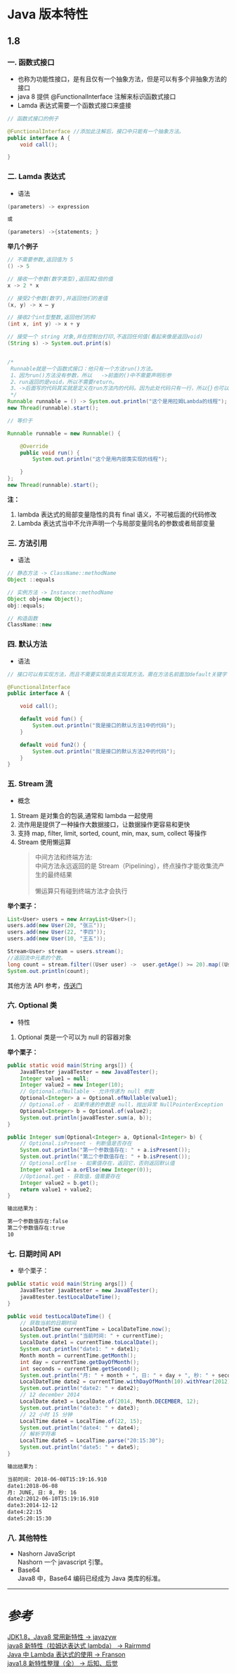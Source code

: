# Java 版本特性

## 1.8

### 一. 函数式接口

- 也称为功能性接口，是有且仅有一个抽象方法，但是可以有多个非抽象方法的接口
- java 8 提供 @FunctionalInterface 注解来标识函数式接口
- Lamda 表达式需要一个函数式接口来盛接

```java
// 函数式接口的例子

@FunctionalInterface //添加此注解后，接口中只能有一个抽象方法。
public interface A {
	void call();

}
```

### 二. Lamda 表达式

- 语法

```java
(parameters) -> expression

或

(parameters) ->{statements; }
```

**举几个例子**

```java
// 不需要参数,返回值为 5
() -> 5

// 接收一个参数(数字类型),返回其2倍的值
x -> 2 * x

// 接受2个参数(数字),并返回他们的差值
(x, y) -> x – y

// 接收2个int型整数,返回他们的和
(int x, int y) -> x + y

// 接受一个 string 对象,并在控制台打印,不返回任何值(看起来像是返回void)
(String s) -> System.out.print(s)

```

```java

/*
 Runnable就是一个函数式接口：他只有一个方法run()方法。
 1、因为run()方法没有参数，所以   ->前面的()中不需要声明形参
 2、run返回的是void，所以不需要return。
 3、->后面写的代码其实就是定义在run方法内的代码。因为此处代码只有一行，所以{}也可以省略。如果此处多与一行，则无法省略。
 */
Runnable runnable = () -> System.out.println("这个是用拉姆Lambda的线程");
new Thread(runnable).start();

// 等价于

Runnable runnable = new Runnable() {

    @Override
    public void run() {
        System.out.println("这个是用内部类实现的线程");

    }
};
new Thread(runnable).start();

```

**注：**<br>

1. lambda 表达式的局部变量隐性的具有 final 语义，不可被后面的代码修改
2. Lambda 表达式当中不允许声明一个与局部变量同名的参数或者局部变量

### 三. 方法引用

- 语法

```java
// 静态方法 -> ClassName::methodName
Object ::equals

// 实例方法 -> Instance::methodName
Object obj=new Object();
obj::equals;

// 构造函数
ClassName::new
```

### 四. 默认方法

- 语法

```java
// 接口可以有实现方法，而且不需要实现类去实现其方法。需在方法名前面加default关键字

@FunctionalInterface
public interface A {

    void call();

    default void fun() {
        System.out.println("我是接口的默认方法1中的代码");
    }

    default void fun2() {
        System.out.println("我是接口的默认方法2中的代码");
    }
}
```

### 五. Stream 流

- 概念

1. Stream 是对集合的包装,通常和 lambda 一起使用
2. 流作用是提供了一种操作大数据接口，让数据操作更容易和更快
3. 支持 map, filter, limit, sorted, count, min, max, sum, collect 等操作
4. Stream 使用懒运算
   > 中间方法和终端方法:<br>
   > 中间方法永远返回的是 Stream（Pipelining），终点操作才能收集流产生的最终结果<br><br>
   > 懒运算只有碰到终端方法才会执行

**举个栗子：**

```java
List<User> users = new ArrayList<User>();
users.add(new User(20, "张三"));
users.add(new User(22, "李四"));
users.add(new User(10, "王五"));

Stream<User> stream = users.stream();
//返回流中元素的个数。
long count = stream.filter((User user) ->  user.getAge() >= 20).map((User user) -> {return "50";}).count();
System.out.println(count);
```

其他方法 API 参考，[传送门](https://blog.csdn.net/javazyw/article/details/82733459)

### 六. Optional 类

- 特性<br>
1. Optional 类是一个可以为 null 的容器对象

**举个栗子：**

```java
public static void main(String args[]) {
    Java8Tester java8Tester = new Java8Tester();
    Integer value1 = null;
    Integer value2 = new Integer(10);
    // Optional.ofNullable - 允许传递为 null 参数
    Optional<Integer> a = Optional.ofNullable(value1);
    // Optional.of - 如果传递的参数是 null，抛出异常 NullPointerException
    Optional<Integer> b = Optional.of(value2);
    System.out.println(java8Tester.sum(a, b));
}

public Integer sum(Optional<Integer> a, Optional<Integer> b) {
    // Optional.isPresent - 判断值是否存在
    System.out.println("第一个参数值存在: " + a.isPresent());
    System.out.println("第二个参数值存在: " + b.isPresent());
    // Optional.orElse - 如果值存在，返回它，否则返回默认值
    Integer value1 = a.orElse(new Integer(0));
    //Optional.get - 获取值，值需要存在
    Integer value2 = b.get();
    return value1 + value2;
}
```

```txt
输出结果为：

第一个参数值存在:false
第二个参数值存在:true
10
```

### 七. 日期时间 API

- 举个栗子：

```java
public static void main(String args[]) {
    Java8Tester java8tester = new Java8Tester();
    java8tester.testLocalDateTime();
}

public void testLocalDateTime() {
    // 获取当前的日期时间
    LocalDateTime currentTime = LocalDateTime.now();
    System.out.println("当前时间: " + currentTime);
    LocalDate date1 = currentTime.toLocalDate();
    System.out.println("date1: " + date1);
    Month month = currentTime.getMonth();
    int day = currentTime.getDayOfMonth();
    int seconds = currentTime.getSecond();
    System.out.println("月: " + month + ", 日: " + day + ", 秒: " + seconds);
    LocalDateTime date2 = currentTime.withDayOfMonth(10).withYear(2012);
    System.out.println("date2: " + date2);
    // 12 december 2014
    LocalDate date3 = LocalDate.of(2014, Month.DECEMBER, 12);
    System.out.println("date3: " + date3);
    // 22 小时 15 分钟
    LocalTime date4 = LocalTime.of(22, 15);
    System.out.println("date4: " + date4);
    // 解析字符串
    LocalTime date5 = LocalTime.parse("20:15:30");
    System.out.println("date5: " + date5);
}
```

```txt
输出结果为：

当前时间: 2018-06-08T15:19:16.910
date1:2018-06-08
月: JUNE, 日: 8, 秒: 16
date2:2012-06-10T15:19:16.910
date3:2014-12-12
date4:22:15
date5:20:15:30
```

### 八. 其他特性

- Nashorn JavaScript<br>
  Nashorn 一个 javascript 引擎。
- Base64<br>
  Java8 中，Base64 编码已经成为 Java 类库的标准。

---

# _参考_

[JDK1.8，Java8 常用新特性 -> javazyw](https://blog.csdn.net/javazyw/article/details/82733459)<br>
[java8 新特性（拉姆达表达式 lambda） -> Rairmmd](https://blog.csdn.net/qq_35805528/article/details/53264301)<br>
[Java 中 Lambda 表达式的使用 -> Franson](https://blog.csdn.net/qq_35805528/article/details/53264301)<br>
[java1.8 新特性整理（全） -> 后知、后觉](https://www.cnblogs.com/xuxinstyle/p/11447820.html)<br>

<comment/>

